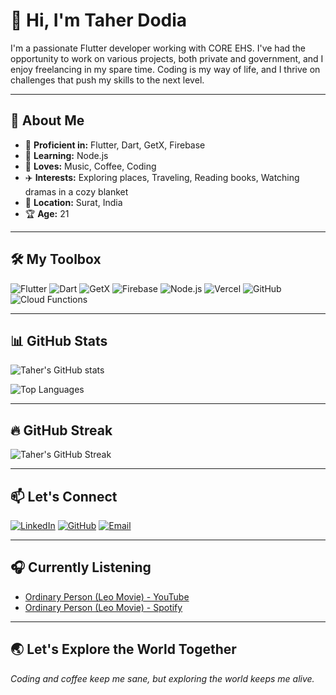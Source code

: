 # 👋 Hi, I'm Taher Dodia

I'm a passionate Flutter developer working with CORE EHS. I've had the opportunity to work on various projects, both private and government, and I enjoy freelancing in my spare time. Coding is my way of life, and I thrive on challenges that push my skills to the next level.

---

## 🚀 About Me

- 🔧 **Proficient in:** Flutter, Dart, GetX, Firebase
- 🌱 **Learning:** Node.js
- 🎵 **Loves:** Music, Coffee, Coding
- ✈️ **Interests:** Exploring places, Traveling, Reading books, Watching dramas in a cozy blanket
- 📍 **Location:** Surat, India
- 🏆 **Age:** 21

---

## 🛠️ My Toolbox

![Flutter](https://img.shields.io/badge/Flutter-02569B?style=for-the-badge&logo=flutter&logoColor=white)
![Dart](https://img.shields.io/badge/Dart-0175C2?style=for-the-badge&logo=dart&logoColor=white)
![GetX](https://img.shields.io/badge/GetX-20232A?style=for-the-badge&logo=flutter&logoColor=white)
![Firebase](https://img.shields.io/badge/Firebase-FFCA28?style=for-the-badge&logo=firebase&logoColor=black)
![Node.js](https://img.shields.io/badge/Node.js-339933?style=for-the-badge&logo=nodedotjs&logoColor=white)
![Vercel](https://img.shields.io/badge/Vercel-000000?style=for-the-badge&logo=vercel&logoColor=white)
![GitHub](https://img.shields.io/badge/GitHub-181717?style=for-the-badge&logo=github&logoColor=white)
![Cloud Functions](https://img.shields.io/badge/Cloud%20Functions-4285F4?style=for-the-badge&logo=google-cloud&logoColor=white)

---

## 📊 GitHub Stats

![Taher's GitHub stats](https://github-readme-stats.vercel.app/api?username=kakerublaze&show_icons=true&theme=radical)

![Top Languages](https://github-readme-stats.vercel.app/api/top-langs/?username=kakerublaze&layout=compact&theme=radical&langs_count=5&hide=html,css&exclude_repo=your-private-repo)

---
## 🔥 GitHub Streak

![Taher's GitHub Streak](https://github-readme-streak-stats.herokuapp.com/?user=kakerublaze&show_icons=true&theme=radical")

---

## 📫 Let's Connect

[![LinkedIn](https://img.shields.io/badge/LinkedIn-0A66C2?style=for-the-badge&logo=linkedin&logoColor=white)](https://www.linkedin.com/in/taher-dodia-382b30257?utm_source=share&utm_campaign=share_via&utm_content=profile&utm_medium=android_app)
[![GitHub](https://img.shields.io/badge/GitHub-171515?style=for-the-badge&logo=github&logoColor=white)](https://github.com/kakerublaze)
[![Email](https://img.shields.io/badge/Email-D14836?style=for-the-badge&logo=gmail&logoColor=white)](mailto:taherdodia.work@gmail.com)

---

## 🎧 Currently Listening

- [Ordinary Person (Leo Movie) - YouTube](https://youtu.be/q6e_b0NERCA?si=NbMigDYPlO_EOCvA)
- [Ordinary Person (Leo Movie) - Spotify](https://open.spotify.com/track/6FahmzZYKH0zb2f9hrVsvw?si=2ad8e7e53a7a4bec)

---

## 🌏 Let's Explore the World Together
*Coding and coffee keep me sane, but exploring the world keeps me alive.*
